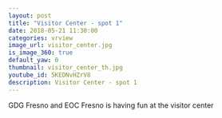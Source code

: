 ```yaml
---
layout: post
title: "Visitor Center - spot 1"
date: 2018-05-21 11:30:00
categories: vrview
image_url: visitor_center.jpg
is_image_360: true
default_yaw: 0
thumbnail: visitor_center_th.jpg
youtube_id: 5KEDNvHZrV8
description: Visitor Center - spot 1
---
```

GDG Fresno and EOC Fresno is having fun at the visitor center
